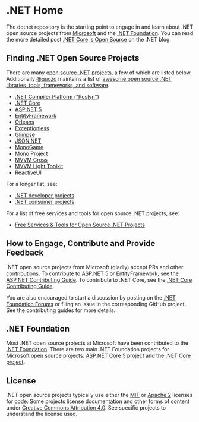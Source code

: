 # .NET Home

The dotnet repository is the starting point to engage in and learn about .NET
open source projects from [Microsoft](http://microsoft.github.io) and the
[.NET Foundation](http://www.dotnetfoundation.org/). You can read the more detailed post
[.NET Core is Open Source](http://blogs.msdn.com/b/dotnet/archive/2014/11/12/net-core-is-open-source.aspx)
on the .NET blog.

## Finding .NET Open Source Projects

There are many [open source .NET projects](dotnet-developer-projects.md), a few of which are listed below. Additionally [@quozd](https://github.com/quozd) maintains a list of [awesome open source .NET libraries, tools, frameworks, and software](https://github.com/quozd/awesome-dotnet).



* [.NET Compiler Platform ("Roslyn")](https://github.com/dotnet/roslyn)
* [.NET Core](https://github.com/dotnet/core)
* [ASP.NET 5](https://github.com/aspnet/home)
* [EntityFramework](https://github.com/aspnet/EntityFramework)
* [Orleans](https://github.com/dotnet/orleans)
* [Exceptionless](https://github.com/exceptionless/Exceptionless)
* [Glimpse](http://getglimpse.com)
* [JSON.NET](http://json.net/)
* [MonoGame](http://monogame.net)
* [Mono Project](https://github.com/mono/)
* [MVVM Cross](https://github.com/MvvmCross/MvvmCross)
* [MVVM Light Toolkit](http://www.mvvmlight.net)
* [ReactiveUI](https://github.com/reactiveui/ReactiveUI)

For a longer list, see:

* [.NET developer projects](dotnet-developer-projects.md)
* [.NET consumer projects](dotnet-consumer-projects.md) 

For a list of free services and tools for open source .NET projects, see:

* [Free Services & Tools for Open Source .NET Projects](dotnet-free-oss-services.md)

## How to Engage, Contribute and Provide Feedback

.NET open source projects from Microsoft (gladly) accept PRs and other
contributions. To contribute to ASP.NET 5 or EntityFramework, see
[the ASP.NET Contributing Guide](https://github.com/aspnet/Home/blob/master/CONTRIBUTING.md).
To contribute to .NET Core, see the
[.NET Core Contributing Guide](https://github.com/dotnet/corefx/wiki/Contributing).

You are also encouraged to start a discussion by posting on the
[.NET Foundation Forums](http://forums.dotnetfoundation.org/) or filing an issue
in the corresponding GitHub project. See the contributing guides for more
details.

## .NET Foundation

Most .NET open source projects at Microsoft have been contributed to the
[.NET Foundation](http://www.dotnetfoundation.org/projects). There are two main
.NET Foundation projects for Microsoft open source projects:
[ASP.NET Core 5 project](http://www.dotnetfoundation.org/aspnet-5)
and the [.NET Core project](http://www.dotnetfoundation.org/netcore).

## License

.NET open source projects typically use either the [MIT](LICENSE) or
[Apache 2](http://www.apache.org/licenses/LICENSE-2.0) licenses for code. Some
projects license documentation and other forms of content under
[Creative Commons Attribution 4.0](http://creativecommons.org/licenses/by/4.0/).
See specific projects to understand the license used.
